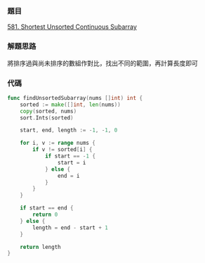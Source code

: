 ### 題目

[581. Shortest Unsorted Continuous Subarray](https://leetcode.com/problems/shortest-unsorted-continuous-subarray/)

### 解題思路

將排序過與尚未排序的數組作對比，找出不同的範圍，再計算長度即可

### 代碼

```go
func findUnsortedSubarray(nums []int) int {
	sorted := make([]int, len(nums))
	copy(sorted, nums)
	sort.Ints(sorted)

	start, end, length := -1, -1, 0

	for i, v := range nums {
		if v != sorted[i] {
			if start == -1 {
				start = i
			} else {
				end = i
			}
		}
	}

	if start == end {
		return 0
	} else {
		length = end - start + 1
	}

	return length
}
```
